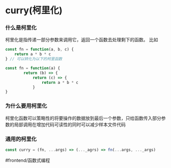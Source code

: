 # curry(柯里化)
### 什么是柯里化 
柯里化是指传递一部分参数来调用它，返回一个函数去处理剩下的函数。
比如
```js
const fn = function(a, b, c) {
	return a * b * c
} // 可以转化为以下的柯里函数

const fn = function(a) {
		return (b) => {
			return (c) => {
				return a * b * c 
			}
}
```

### 为什么要用柯里化
柯里化函数可以策略性的将要操作的数据放到最后一个参数，只给函数传入部分参数的局部调用在增加代码可读性的同时可以减少样本文件代码

### 通用的柯里化

```js
const curry = (fn, ...args) => (..._agrs) => fn(...args, ..._args)
```



#frontend/函数式编程